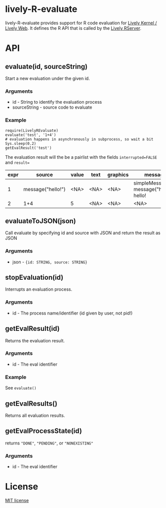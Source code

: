 # lively-R-evaluate

lively-R-evaluate provides support for R code evaluation for [Lively Kernel / Lively Web](https://github.com/LivelyKernel/LivelyKernel).
It defines the R API that is called by the [Lively RServer](https://github.com/LivelyKernel/RServer).

# API

## evaluate(id, sourceString)

Start a new evaluation under the given id.

### Arguments

- id - String to identify the evaluation process
- sourceString - source code to evaluate

### Example

    require(LivelyREvaluate)
    evaluate('test', '1+4')
    # evaluation happens in asynchronously in subprocess, so wait a bit
    Sys.sleep(0.2)
    getEvalResult('test')

The evaluation result will the be a pairlist with the fields `interrupted=FALSE` and
`result=`

expr | source            | value| text      | graphics   | message                                    | warning | error
---  | ----------------- | -----   | ----   | --------   | ------------------------------------------ | ------- | -----
1    | message("hello!") |  \<NA\> | \<NA\> |     \<NA\> | simpleMessage in message("hello!"): hello! |  \<NA\> |  \<NA\>
2    |               1+4 |     5   | \<NA\> |     \<NA\> |                                     \<NA\> |  \<NA\> |  \<NA\>


## evaluateToJSON(json)

Call evaluate by specifying id and source with JSON and return the result as JSON

### Arguments

- json - `{id: STRING, source: STRING}`

## stopEvaluation(id)

Interrupts an evaluation process.

### Arguments

- id - The process name/identifier (id given by user, not pid!)

## getEvalResult(id)

Returns the evaluation result.

### Arguments

- id - The eval identifier

### Example

See `evaluate()`

## getEvalResults()

Returns all evaluation results.

## getEvalProcessState(id)

returns `"DONE"`, `"PENDING"`, or `"NONEXISTING"`

### Arguments

- id - The eval identifier


# License

[MIT license](LICENSE)

